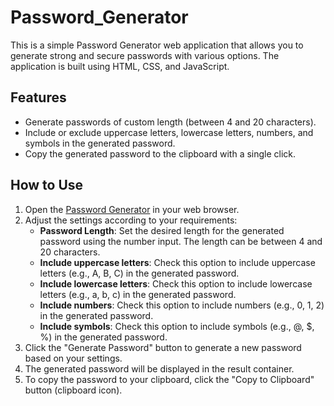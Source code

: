 # Password_Generator

This is a simple Password Generator web application that allows you to generate strong and secure passwords with various options. The application is built using HTML, CSS, and JavaScript.

## Features

- Generate passwords of custom length (between 4 and 20 characters).
- Include or exclude uppercase letters, lowercase letters, numbers, and symbols in the generated password.
- Copy the generated password to the clipboard with a single click.

## How to Use

1. Open the [Password Generator](https://tanishasharma19.github.io/Password_Generator/) in your web browser.
2. Adjust the settings according to your requirements:
   - **Password Length**: Set the desired length for the generated password using the number input. The length can be between 4 and 20 characters.
   - **Include uppercase letters**: Check this option to include uppercase letters (e.g., A, B, C) in the generated password.
   - **Include lowercase letters**: Check this option to include lowercase letters (e.g., a, b, c) in the generated password.
   - **Include numbers**: Check this option to include numbers (e.g., 0, 1, 2) in the generated password.
   - **Include symbols**: Check this option to include symbols (e.g., @, $, %) in the generated password.
3. Click the "Generate Password" button to generate a new password based on your settings.
4. The generated password will be displayed in the result container.
5. To copy the password to your clipboard, click the "Copy to Clipboard" button (clipboard icon).

